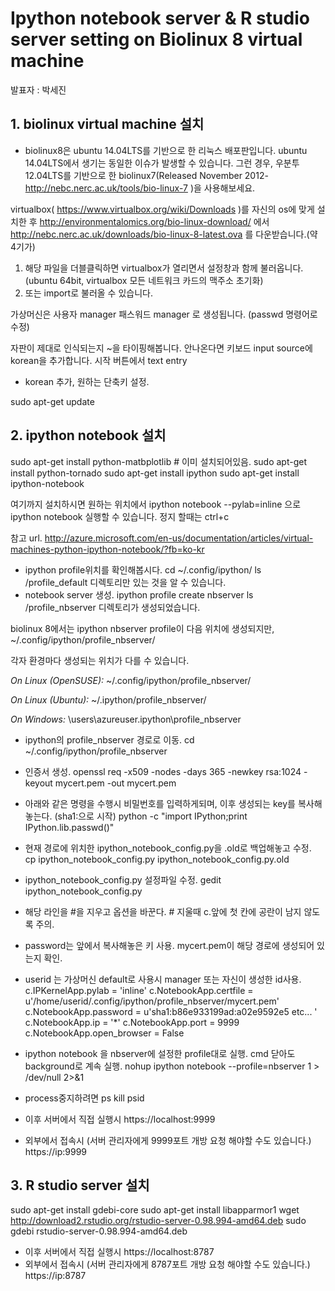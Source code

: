 

#  Ipython notebook server & R studio server setting on Biolinux 8 virtual machine
발표자 : 박세진 

## 1. biolinux virtual machine 설치 
* biolinux8은 ubuntu 14.04LTS를 기반으로 한 리눅스 배포판입니다. ubuntu 14.04LTS에서 생기는 동일한 이슈가 발생할 수 있습니다. 그런 경우, 우분투 12.04LTS를 기반으로 한 biolinux7(Released November 2012- http://nebc.nerc.ac.uk/tools/bio-linux-7 )을 사용해보세요.


virtualbox( https://www.virtualbox.org/wiki/Downloads )를 자신의 os에 맞게 설치한 후 
http://environmentalomics.org/bio-linux-download/ 에서 
http://nebc.nerc.ac.uk/downloads/bio-linux-8-latest.ova 를 다운받습니다.(약 4기가)
1. 해당 파일을 더블클릭하면 virtualbox가 열리면서 설정창과 함께 불러옵니다. 
(ubuntu 64bit, virtualbox 모든 네트워크 카드의 맥주소 초기화)
2. 또는 import로 불러올 수 있습니다. 

가상머신은 사용자 manager 패스워드 manager 로 생성됩니다. (passwd 명령어로 수정)

자판이 제대로 인식되는지 ~을 타이핑해봅니다. 
안나온다면 키보드 input source에 korean을 추가합니다.
시작 버튼에서 text entry 
- korean 추가, 원하는 단축키 설정. 

sudo apt-get update

## 2. ipython notebook 설치

sudo apt-get install python-matbplotlib # 이미 설치되어있음. 
sudo apt-get install python-tornado
sudo apt-get install ipython
sudo apt-get install ipython-notebook

여기까지 설치하시면 원하는 위치에서 
ipython notebook --pylab=inline 
으로 ipython notebook 실행할 수 있습니다. 
정지 할때는 ctrl+c

참고 url.
http://azure.microsoft.com/en-us/documentation/articles/virtual-machines-python-ipython-notebook/?fb=ko-kr  

* ipython profile위치를 확인해봅시다. 
cd ~/.config/ipython/
ls
/profile_default 디렉토리만 있는 것을 알 수 있습니다. 
* notebook server 생성.
ipython profile create nbserver
ls
/profile_nbserver 디렉토리가 생성되었습니다. 

biolinux 8에서는 ipython nbserver profile이 다음 위치에 생성되지만, 
~/.config/ipython/profile_nbserver/

각자 환경마다 생성되는 위치가 다를 수 있습니다.

*On Linux (OpenSUSE):*
~/.config/ipython/profile_nbserver/  

*On Linux (Ubuntu):*
~/.ipython/profile_nbserver/

*On Windows:*
\users\azureuser\.ipython\profile_nbserver


* ipython의 profile_nbserver 경로로 이동. 
cd ~/.config/ipython/profile_nbserver

* 인증서 생성.
openssl req -x509 -nodes -days 365 -newkey rsa:1024 -keyout mycert.pem -out mycert.pem
* 아래와 같은 명령을 수행시 비밀번호를 입력하게되며, 이후 생성되는 key를 복사해놓는다. (sha1:으로 시작)
python -c "import IPython;print IPython.lib.passwd()"

* 현재 경로에 위치한 ipython_notebook_config.py을 .old로 백업해놓고 수정.  
cp ipython_notebook_config.py ipython_notebook_config.py.old

* ipython_notebook_config.py 설정파일 수정. 
gedit ipython_notebook_config.py

* 해당 라인을 #을 지우고 옵션을 바꾼다. # 지울때 c.앞에 첫 칸에 공란이 남지 않도록 주의.
* password는 앞에서 복사해놓은 키 사용. mycert.pem이 해당 경로에 생성되어 있는지 확인.
* userid 는 가상머신 default로 사용시 manager 또는 자신이 생성한 id사용.  
c.IPKernelApp.pylab = 'inline'
c.NotebookApp.certfile = u'/home/userid/.config/ipython/profile_nbserver/mycert.pem'
c.NotebookApp.password = u'sha1:b86e933199ad:a02e9592e5 etc... ' 
c.NotebookApp.ip = '*'
c.NotebookApp.port = 9999
c.NotebookApp.open_browser = False

* ipython notebook 을 nbserver에 설정한 profile대로 실행. cmd 닫아도 background로 계속 실행. 
nohup ipython notebook --profile=nbserver 1 > /dev/null 2>&1

* process중지하려면 
ps
kill psid

* 이후 서버에서 직접 실행시 
https://localhost:9999
* 외부에서 접속시 (서버 관리자에게 9999포트 개방 요청 해야할 수도 있습니다.)
https://ip:9999

## 3. R studio server 설치
sudo apt-get install gdebi-core
sudo apt-get install libapparmor1
wget http://download2.rstudio.org/rstudio-server-0.98.994-amd64.deb
sudo gdebi rstudio-server-0.98.994-amd64.deb

* 이후 서버에서 직접 실행시 
https://localhost:8787
* 외부에서 접속시 (서버 관리자에게 8787포트 개방 요청 해야할 수도 있습니다.)
https://ip:8787